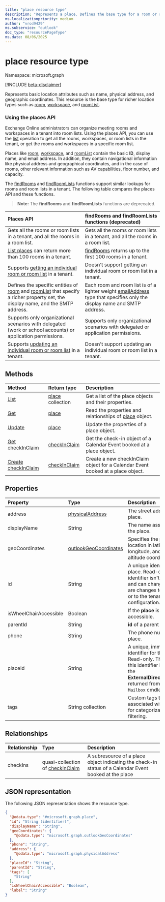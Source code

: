 ```yaml
---
title: "place resource type"
description: "Represents a place. Defines the base type for a room or roomList."
ms.localizationpriority: medium
author: "vrod9429"
ms.subservice: "outlook"
doc_type: "resourcePageType"
ms.date: 08/06/2025
---
```


# place resource type

Namespace: microsoft.graph

[!INCLUDE [beta-disclaimer](../../includes/beta-disclaimer.md)]

Represents basic location attributes such as name, physical address, and geographic coordinates. This resource is the base type for richer location types such as [room](room.md), [workspace](workspace.md), and [roomList](roomlist.md).

### Using the places API
Exchange Online administrators can organize meeting rooms and workspaces in a tenant into room lists. Using the places API, you can use the [list](../api/place-list.md) operation to get all the rooms, workspaces, or room lists in the tenant, or get the rooms and workspaces in a specific room list.

Places like [room](room.md), [workspace](workspace.md), and [roomList](roomlist.md) contain the basic **ID**, display name, and email address. In addition, they contain navigational information like physical address and geographical coordinates, and in the case of rooms, other relevant information such as AV capabilities, floor number, and capacity.

The [findRooms](../api/user-findrooms.md) and [findRoomLists](../api/user-findroomlists.md) functions support similar lookups for rooms and room lists in a tenant. The following table compares the places API and these functions. 

> **Note:** The **findRooms** and **findRoomLists** functions are deprecated.

|Places API |findRooms and findRoomLists functions (deprecated)|
|:------------------------------------|:-----------------------------|
|Gets all the rooms or room lists in a tenant, and all the rooms in a room list. | Gets all the rooms or room lists in a tenant, and all the rooms in a room list.|
|[List places](../api/place-list.md) can return more than 100 rooms in a tenant. | [findRooms](../api/user-findrooms.md) returns up to the first 100 rooms in a tenant. |
|Supports [getting an individual room or room list](../api/place-get.md) in a tenant. | Doesn't support getting an individual room or room list in a tenant.|
|Defines the specific entities of [room](room.md) and [roomList](roomlist.md) that specify a richer property set, the display name, and the SMTP address. | Each room and room list is of a lighter weight [emailAddress](emailaddress.md) type that specifies only the display name and SMTP address.|
|Supports only organizational scenarios with delegated (work or school accounts) or application permissions. | Supports only organizational scenarios with delegated or application permissions.|
|Supports [updating an individual room or room list](../api/place-update.md) in a tenant. | Doesn't support updating an individual room or room list in a tenant.|

## Methods

|Method|Return type|Description|
|:---|:---|:---|
|[List](../api/place-list.md)|[place](../resources/place.md) collection|Get a list of the place objects and their properties.|
|[Get](../api/place-get.md)|[place](../resources/place.md)|Read the properties and relationships of [place](../resources/place.md) object.|
|[Update](../api/place-update.md)|[place](../resources/place.md)|Update the properties of a place object.|
|[Get checkInClaim](../api/checkinclaim-get.md)|[checkInClaim](../resources/checkinclaim.md)|Get the check-in object of a Calendar Event booked at a place object.|
|[Create checkInClaim](../api/place-post-checkins.md)|[checkInClaim](../resources/checkinclaim.md)|Create a new checkInClaim object for a Calendar Event booked at a place object.|

## Properties

|Property|Type|Description|
|:---|:---|:---|
|address|[physicalAddress](../resources/physicaladdress.md)| The street address of the place. |
|displayName|String| The name associated with the place. |
|geoCoordinates|[outlookGeoCoordinates](../resources/outlookgeocoordinates.md)| Specifies the place location in latitude, longitude, and (optionally) altitude coordinates. |
|id|String| A unique identifier for the place. Read-only. This identifier isn't immutable and can change if there are changes to the mailbox or to the tenant configuration. |
|isWheelChairAccessible|Boolean| If the **place** is wheelchair accessible. |
|parentId|String| **id** of a parent **place**. |
|phone|String| The phone number of the place. |
|placeId|String| A unique, immutable identifier for the place. Read-only. The value of this identifier is equal to the **ExternalDirectoryObjectId** returned from the `Get-Mailbox` cmdlet. |
|tags|String collection| Custom tags that are associated with the **place** for categorization or filtering. |

## Relationships

|Relationship|Type|Description|
|:---|:---|:---|
|checkIns| quasi-collection of [checkInClaim](../resources/checkinclaim.md) | A subresource of a place object indicating the check-in status of a Calendar Event booked at the place |

## JSON representation

The following JSON representation shows the resource type.
<!-- {
  "blockType": "resource",
  "keyProperty": "id",
  "@odata.type": "microsoft.graph.place",
  "baseType": "microsoft.graph.entity",
  "openType": false
}
-->
``` json
{
  "@odata.type": "#microsoft.graph.place",
  "id": "String (identifier)",
  "displayName": "String",
  "geoCoordinates": {
    "@odata.type": "microsoft.graph.outlookGeoCoordinates"
  },
  "phone": "String",
  "address": {
    "@odata.type": "microsoft.graph.physicalAddress"
  },
  "placeId": "String",
  "parentId": "String",
  "tags": [
    "String"
  ],
  "isWheelChairAccessible": "Boolean",
  "label": "String"
}
```
